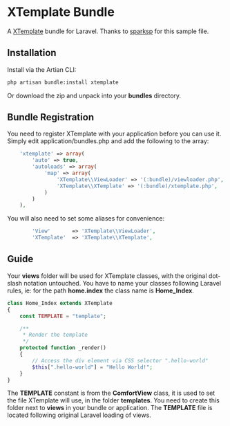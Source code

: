 # XTemplate Bundle

A [XTemplate](http://xtemplate.net/) bundle for Laravel.
Thanks to [sparksp](https://github.com/sparksp) for this sample file.

## Installation

Install via the Artian CLI:

```sh
php artisan bundle:install xtemplate
```

Or download the zip and unpack into your **bundles** directory.

## Bundle Registration

You need to register XTemplate with your application before you can use it. Simply edit application/bundles.php and add the following to the array:

```php
	'xtemplate' => array(
		'auto' => true,
		'autoloads' => array(
			'map' => array(
				'XTemplate\\ViewLoader' => '(:bundle)/viewloader.php',
				'XTemplate\\XTemplate' => '(:bundle)/xtemplate.php',
			)
		)
	),
```

You will also need to set some aliases for convenience:

```php
		'View'       => 'XTemplate\\ViewLoader',
		'XTemplate'  => 'XTemplate\\XTemplate',
```

## Guide

Your **views** folder will be used for XTemplate classes, with the original dot-slash notation untouched. You have to name your classes following Laravel rules, ie: for the path **home.index** the class name is **Home_Index**.

```php
class Home_Index extends XTemplate
{
	const TEMPLATE = "template";

	/**
	 * Render the template
	 */
	protected function _render()
	{
		// Access the div element via CSS selector ".hello-world"
		$this[".hello-world"] = "Hello World!";
	}
}
```

The **TEMPLATE** constant is from the **ComfortView** class, it is used to set the file XTemplate will use, in the folder **templates**. You need to create this folder next to **views** in your bundle or application. The **TEMPLATE** file is located following original Laravel loading of views.